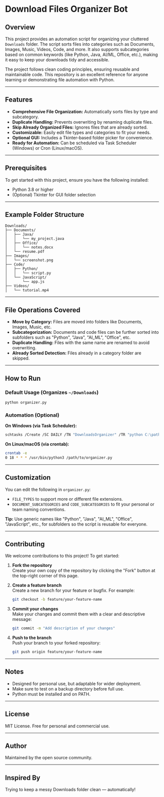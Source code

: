 # Download Files Organizer Bot

## Overview
This project provides an automation script for organizing your cluttered `Downloads` folder. The script sorts files into categories such as Documents, Images, Music, Videos, Code, and more. It also supports subcategories based on common keywords (like Python, Java, AI/ML, Office, etc.), making it easy to keep your downloads tidy and accessible.

The project follows clean coding principles, ensuring reusable and maintainable code. This repository is an excellent reference for anyone learning or demonstrating file automation with Python.

---

## Features

- **Comprehensive File Organization:** Automatically sorts files by type and subcategory.
- **Duplicate Handling:** Prevents overwriting by renaming duplicate files.
- **Skip Already Organized Files:** Ignores files that are already sorted.
- **Customizable:** Easily edit file types and categories to fit your needs.
- **Optional GUI:** Includes a Tkinter-based folder picker for convenience.
- **Ready for Automation:** Can be scheduled via Task Scheduler (Windows) or Cron (Linux/macOS).

---

## Prerequisites

To get started with this project, ensure you have the following installed:

- Python 3.8 or higher
- (Optional) Tkinter for GUI folder selection

---

## Example Folder Structure

```
Downloads/
├── Documents/
│   ├── Java/
│   │   └── my_project.java
│   ├── Office/
│   │   └── notes.docx
│   └── resume.pdf
├── Images/
│   └── screenshot.png
├── Code/
│   ├── Python/
│   │   └── script.py
│   └── JavaScript/
│       └── app.js
├── Videos/
│   └── tutorial.mp4
```

---

## File Operations Covered

- **Move by Category:** Files are moved into folders like Documents, Images, Music, etc.
- **Subcategorization:** Documents and code files can be further sorted into subfolders such as "Python", "Java", "AI_ML", "Office", etc.
- **Duplicate Handling:** Files with the same name are renamed to avoid overwriting.
- **Already Sorted Detection:** Files already in a category folder are skipped.

---

## How to Run

### Default Usage (Organizes `~/Downloads`)

```sh
python organizer.py
```

### Automation (Optional)

**On Windows (via Task Scheduler):**
```sh
schtasks /Create /SC DAILY /TN "DownloadsOrganizer" /TR "python C:\path\to\organizer.py" /ST 18:00
```

**On Linux/macOS (via crontab):**
```sh
crontab -e
0 18 * * * /usr/bin/python3 /path/to/organizer.py
```

---

## Customization

You can edit the following in `organizer.py`:

- `FILE_TYPES` to support more or different file extensions.
- `DOCUMENT_SUBCATEGORIES` and `CODE_SUBCATEGORIES` to fit your personal or team naming conventions.

**Tip:** Use generic names like "Python", "Java", "AI_ML", "Office", "JavaScript", etc., for subfolders so the script is reusable for everyone.

---

## Contributing

We welcome contributions to this project! To get started:

1. **Fork the repository**  
   Create your own copy of the repository by clicking the "Fork" button at the top-right corner of this page.

2. **Create a feature branch**  
   Create a new branch for your feature or bugfix. For example:
   ```sh
   git checkout -b feature/your-feature-name
   ```

3. **Commit your changes**  
   Make your changes and commit them with a clear and descriptive message:
   ```sh
   git commit -m "Add description of your changes"
   ```

4. **Push to the branch**  
   Push your branch to your forked repository:
   ```sh
   git push origin feature/your-feature-name
   ```

---

## Notes

- Designed for personal use, but adaptable for wider deployment.
- Make sure to test on a backup directory before full use.
- Python must be installed and on PATH.

---

## License

MIT License. Free for personal and commercial use.

---

## Author

Maintained by the open source community.

---

## Inspired By

Trying to keep a messy Downloads folder clean — automatically!

